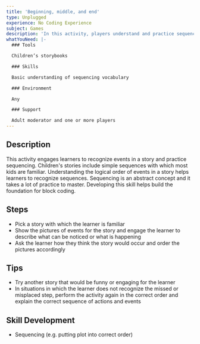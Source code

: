 ```yaml
---
title: 'Beginning, middle, and end'
type: Unplugged
experience: No Coding Experience
subject: Games
description: 'In this activity, players understand and practice sequencing'
whatYouNeed: |-
  ### Tools

  Children’s storybooks

  ### Skills

  Basic understanding of sequencing vocabulary

  ### Environment

  Any

  ### Support

  Adult moderator and one or more players
---
```

## Description

This activity engages learners to recognize events in a story and practice sequencing. Children's stories include simple sequences with which most kids are familiar. Understanding the logical order of events in a story helps learners to recognize sequences. Sequencing is an abstract concept and it takes a lot of practice to master. Developing this skill helps build the foundation for block coding.

## Steps

* Pick a story with which the learner is familiar
* Show the pictures of events for the story and engage the learner to describe what can be noticed or what is happening
* Ask the learner how they think the story would occur and order the pictures accordingly

## Tips

* Try another story that would be funny or engaging for the learner
* In situations in which the learner does not recognize the missed or misplaced step, perform the activity again in the correct order and explain the correct sequence of actions and events

## Skill Development

* Sequencing (e.g. putting plot into correct order)